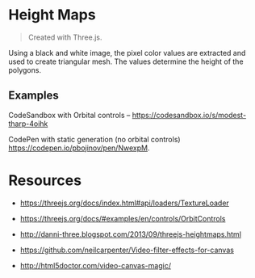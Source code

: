 # Height Maps

> Created with Three.js. 

Using a black and white image, the pixel color values are extracted and used to create triangular mesh. The values determine the height of the polygons. 

## Examples 

CodeSandbox with Orbital controls – https://codesandbox.io/s/modest-tharp-4oihk

CodePen with static generation (no orbital controls) https://codepen.io/pbojinov/pen/NwexpM.


# Resources
 
* https://threejs.org/docs/index.html#api/loaders/TextureLoader

* https://threejs.org/docs/#examples/en/controls/OrbitControls

* http://danni-three.blogspot.com/2013/09/threejs-heightmaps.html

* https://github.com/neilcarpenter/Video-filter-effects-for-canvas
  
* http://html5doctor.com/video-canvas-magic/
